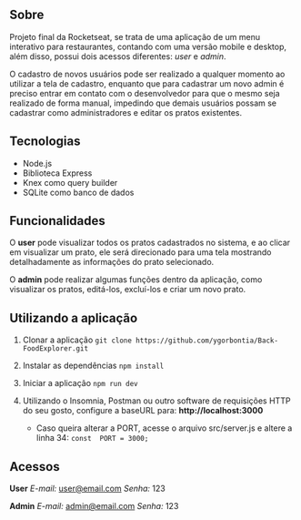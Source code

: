 
## Sobre
Projeto final da Rocketseat, se trata de uma aplicação de um menu interativo para restaurantes, contando com uma versão mobile e desktop, além disso, possui dois acessos diferentes: *user* e *admin*.

O cadastro de novos usuários pode ser realizado a qualquer momento ao utilizar a tela de cadastro, enquanto que para cadastrar um novo admin é preciso entrar em contato com o desenvolvedor para que o mesmo seja realizado de forma manual, impedindo que demais usuários possam se cadastrar como administradores e editar os pratos existentes.

## Tecnologias
- Node.js
- Biblioteca Express
- Knex como query builder
- SQLite como banco de dados

## Funcionalidades
O **user** pode visualizar todos os pratos cadastrados no sistema, e ao clicar em visualizar um prato, ele será direcionado para uma tela mostrando detalhadamente as informações do prato selecionado.

O **admin** pode realizar algumas funções dentro da aplicação, como visualizar os pratos, editá-los, excluí-los e criar um novo prato.

## Utilizando a aplicação
1. Clonar a aplicação
	 `git clone https://github.com/ygorbontia/Back-FoodExplorer.git`
2. Instalar as dependências
	`npm install`

3. Iniciar a aplicação
	`npm run dev`

4. Utilizando o Insomnia, Postman ou outro software de requisições HTTP do seu gosto, configure a baseURL para: **http://localhost:3000**
	- Caso queira alterar a PORT, acesse o arquivo src/server.js e altere a linha 34:  `const  PORT = 3000;`

## Acessos
**User**
*E-mail:* user@email.com
*Senha:* 123
 
**Admin**
*E-mail:* admin@email.com
*Senha:* 123